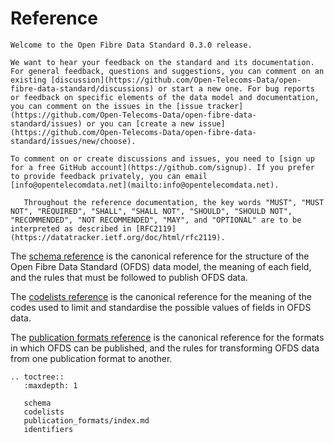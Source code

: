 # Reference

```{admonition} 0.3.0 release
Welcome to the Open Fibre Data Standard 0.3.0 release.

We want to hear your feedback on the standard and its documentation. For general feedback, questions and suggestions, you can comment on an existing [discussion](https://github.com/Open-Telecoms-Data/open-fibre-data-standard/discussions) or start a new one. For bug reports or feedback on specific elements of the data model and documentation, you can comment on the issues in the [issue tracker](https://github.com/Open-Telecoms-Data/open-fibre-data-standard/issues) or you can [create a new issue](https://github.com/Open-Telecoms-Data/open-fibre-data-standard/issues/new/choose).

To comment on or create discussions and issues, you need to [sign up for a free GitHub account](https://github.com/signup). If you prefer to provide feedback privately, you can email [info@opentelecomdata.net](mailto:info@opentelecomdata.net).
```

```{note}
   Throughout the reference documentation, the key words "MUST", "MUST NOT", "REQUIRED", "SHALL", "SHALL NOT", "SHOULD", "SHOULD NOT", "RECOMMENDED", "NOT RECOMMENDED", "MAY", and "OPTIONAL" are to be interpreted as described in [RFC2119](https://datatracker.ietf.org/doc/html/rfc2119).
```

The [schema reference](schema.md) is the canonical reference for the structure of the Open Fibre Data Standard (OFDS) data model, the meaning of each field, and the rules that must be followed to publish OFDS data.

The [codelists reference](codelists.md) is the canonical reference for the meaning of the codes used to limit and standardise the possible values of fields in OFDS data.

The [publication formats reference](publication_formats/index.md) is the canonical reference for the formats in which OFDS can be published, and the rules for transforming OFDS data from one publication format to another.

```{eval-rst}
.. toctree::
   :maxdepth: 1
   
   schema
   codelists
   publication_formats/index.md
   identifiers
```
